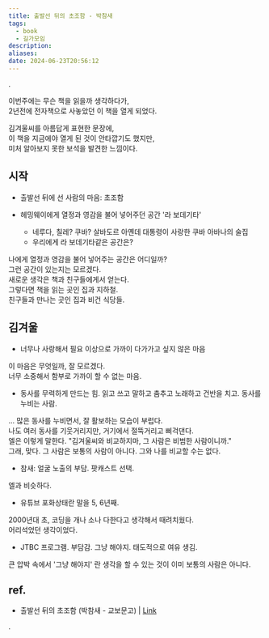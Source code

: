 ```yaml
---
title: 출발선 뒤의 초조함 - 박참새
tags:
  - book
  - 길가모임
description: 
aliases: 
date: 2024-06-23T20:56:12
---
```


.

이번주에는 무슨 책을 읽을까 생각하다가,  
2년전에 전자책으로 사놓았던 이 책을 열게 되었다.  

김겨울씨를 아름답게 표현한 문장에,  
이 책을 지금에야 열게 된 것이 안타깝기도 했지만,  
미처 알아보지 못한 보석을 발견한 느낌이다.  

## 시작

- 출발선 뒤에 선 사람의 마음: 초조함

- 헤밍웨이에게 열정과 영감을 불어 넣어주던 공간 '라 보데기타'
	- 네루다, 칠레? 쿠바? 살바도르 아옌데 대통령이 사랑한 쿠바 아바나의 술집
	- 우리에게 라 보데기타같은 공간은?

나에게 열정과 영감을 불어 넣어주는 공간은 어디일까?  
그런 공간이 있는지는 모르겠다.  
새로운 생각은 책과 친구들에게서 얻는다.  
그렇다면 책을 읽는 곳인 집과 지하철.  
친구들과 만나는 곳인 집과 비건 식당들.  


## 김겨울

- 너무나 사랑해서 필요 이상으로 가까이 다가가고 싶지 않은 마음

이 마음은 무엇일까, 잘 모르겠다.  
너무 소중해서 함부로 가까이 할 수 없는 마음.  

- 동사를 무력하게 만드는 힘. 읽고 쓰고 말하고 춤추고 노래하고 건반을 치고. 동사를 누비는 사람.  

... 많은 동사를 누비면서, 잘 활보하는 모습이 부럽다.  
나도 여러 동사를 기웃거리지만, 거기에서 절뚝거리고 삐걱댄다.  
엘은 이렇게 말한다. "김겨울씨와 비교하지마, 그 사람은 비범한 사람이니까."  
그래, 맞다. 그 사람은 보통의 사람이 아니다. 그와 나를 비교할 수는 없다.  

- 참새: 얼굴 노출의 부담. 팟캐스트 선택.

엘과 비슷하다.  

- 유튜브 포화상태란 말을 5, 6년째. 

2000년대 초, 코딩을 개나 소나 다한다고 생각해서 때려치웠다.  
어리석었던 생각이었다.  

- JTBC 프로그램. 부담감. 그냥 해야지. 태도적으로 여유 생김.

큰 압박 속에서 '그냥 해야지' 란 생각을 할 수 있는 것이 이미 보통의 사람은 아니다.  



## ref. 

- 출발선 뒤의 초조함 (박참새 - 교보문고) | [Link](https://product.kyobobook.co.kr/detail/S000001954432) 

.


